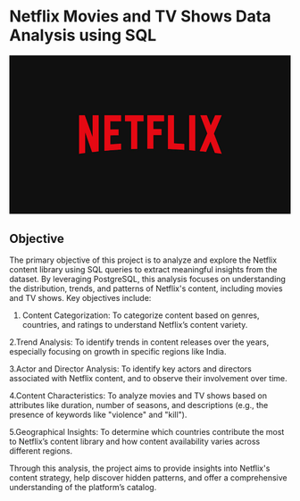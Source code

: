 # Netflix Movies and TV Shows Data Analysis using SQL

![Netflix Logo](https://github.com/Athira002/Netflix_SQL_Project/blob/main/netflix.jpg)

## Objective
The primary objective of this project is to analyze and explore the Netflix content library using SQL queries to extract meaningful insights from the dataset. By leveraging PostgreSQL, this analysis focuses on understanding the distribution, trends, and patterns of Netflix's content, including movies and TV shows. Key objectives include:

 1) Content Categorization: To categorize content based on genres, countries, and ratings to understand Netflix’s content variety.

 2.Trend Analysis: To identify trends in content releases over the years, especially focusing on growth in specific regions like India.

 3.Actor and Director Analysis: To identify key actors and directors associated with Netflix content, and to observe their involvement over time.

 4.Content Characteristics: To analyze movies and TV shows based on attributes like duration, number of seasons, and descriptions (e.g., the presence of keywords like "violence" and "kill").

 5.Geographical Insights: To determine which countries contribute the most to Netflix’s content library and how content availability varies across different regions.

Through this analysis, the project aims to provide insights into Netflix's content strategy, help discover hidden patterns, and offer a comprehensive understanding of the platform’s catalog.

